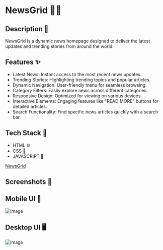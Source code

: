 # NewsGrid 📰🔲

## Description 📝
NewsGrid is a dynamic news homepage designed to deliver the latest updates and trending stories from around the world.

## Features ✨
- Latest News: Instant access to the most recent news updates.
- Trending Stories: Highlighting trending topics and popular articles.
- Dynamic Navigation: User-friendly menu for seamless browsing.
- Category Filters: Easily explore news across different categories.
- Responsive Design: Optimized for viewing on various devices.
- Interactive Elements: Engaging features like "READ MORE" buttons for detailed articles.
- Search Functionality: Find specific news articles quickly with a search bar.

## Tech Stack 🔨
- HTML 🌐
- CSS 🎨
- JAVASCRIPT 🚀

 [NewsGrid](https://news-homepage-main-eosin.vercel.app/)

## Screenshots 📸

## Mobile UI 📱
![image](https://github.com/Vishwanathanselvamoorthy/news-homepage-main/assets/147639866/25e48e3a-c9be-44b0-8c06-aa93d852ff5e)

## Desktop UI 🖥️
![image](https://github.com/Vishwanathanselvamoorthy/news-homepage-main/assets/147639866/e43f6aca-1f4c-41ff-a914-60befe2d2263)




